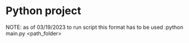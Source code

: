 # Python project

NOTE: as of 03/19/2023 to run script this format has to be used
:python main.py <path_folder>
